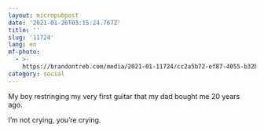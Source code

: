 ```yaml
---
layout: micropubpost
date: '2021-01-26T03:15:24.767Z'
title: ''
slug: '11724'
lang: en
mf-photo:
  - >-
    https://brandontreb.com/media/2021-01-11724/cc2a5b72-ef87-4055-b32b-f60a0edd9abd.jpeg
category: social
---
```

My boy restringing my very first guitar that my dad bought me 20 years ago. 

I’m not crying, you’re crying. 
